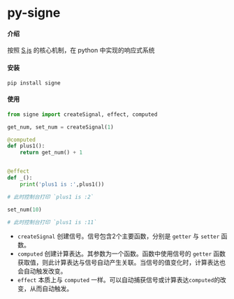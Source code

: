 # py-signe

#### 介绍
按照 [S.js](https://github.com/adamhaile/S) 的核心机制，在 python 中实现的响应式系统

#### 安装
```shell
pip install signe
```

#### 使用
```python
from signe import createSignal, effect, computed

get_num, set_num = createSignal(1)

@computed
def plus1():
    return get_num() + 1


@effect
def _():
    print('plus1 is :',plus1())

# 此时控制台打印 `plus1 is :2`

set_num(10)

# 此时控制台打印 `plus1 is :11`


```

- `createSignal` 创建信号。信号包含2个主要函数，分别是 `getter` 与 `setter` 函数。
- `computed` 创建计算表达。其参数为一个函数。函数中使用信号的 `getter` 函数获取值，则此计算表达与信号自动产生关联。当信号的值变化时，计算表达也会自动触发改变。
- `effect` 本质上与 `computed` 一样。可以自动捕获信号或计算表达`computed`的改变，从而自动触发。

